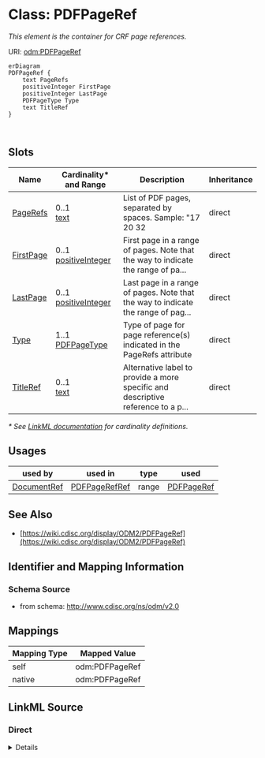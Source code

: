 # Class: PDFPageRef

_This element is the container for CRF page references._




URI: [odm:PDFPageRef](http://www.cdisc.org/ns/odm/v2.0/PDFPageRef)


```mermaid
erDiagram
PDFPageRef {
    text PageRefs  
    positiveInteger FirstPage  
    positiveInteger LastPage  
    PDFPageType Type  
    text TitleRef  
}



```



<!-- no inheritance hierarchy -->


## Slots

| Name | Cardinality* and Range | Description | Inheritance |
| ---  | --- | --- | --- |
| [PageRefs](PageRefs.md) | 0..1 <br/> [text](text.md) | List of PDF pages, separated by spaces. Sample: "17 20 32 | direct |
| [FirstPage](FirstPage.md) | 0..1 <br/> [positiveInteger](positiveInteger.md) | First page in a range of pages. Note that the way to indicate the range of pa... | direct |
| [LastPage](LastPage.md) | 0..1 <br/> [positiveInteger](positiveInteger.md) | Last page in a range of pages. Note that the way to indicate the range of pag... | direct |
| [Type](Type.md) | 1..1 <br/> [PDFPageType](PDFPageType.md) | Type of page for page reference(s) indicated in the PageRefs attribute | direct |
| [TitleRef](TitleRef.md) | 0..1 <br/> [text](text.md) | Alternative label to provide a more specific and descriptive reference to a p... | direct |

_* See [LinkML documentation](https://linkml.io/linkml/schemas/slots.html#slot-cardinality) for cardinality definitions._




## Usages

| used by | used in | type | used |
| ---  | --- | --- | --- |
| [DocumentRef](DocumentRef.md) | [PDFPageRefRef](PDFPageRefRef.md) | range | [PDFPageRef](PDFPageRef.md) |






## See Also

* [https://wiki.cdisc.org/display/ODM2/PDFPageRef](https://wiki.cdisc.org/display/ODM2/PDFPageRef)

## Identifier and Mapping Information







### Schema Source


* from schema: http://www.cdisc.org/ns/odm/v2.0





## Mappings

| Mapping Type | Mapped Value |
| ---  | ---  |
| self | odm:PDFPageRef |
| native | odm:PDFPageRef |





## LinkML Source

<!-- TODO: investigate https://stackoverflow.com/questions/37606292/how-to-create-tabbed-code-blocks-in-mkdocs-or-sphinx -->

### Direct

<details>
```yaml
name: PDFPageRef
description: This element is the container for CRF page references.
from_schema: http://www.cdisc.org/ns/odm/v2.0
see_also:
- https://wiki.cdisc.org/display/ODM2/PDFPageRef
rank: 1000
slots:
- PageRefs
- FirstPage
- LastPage
- Type
- TitleRef
slot_usage:
  PageRefs:
    name: PageRefs
    description: 'List of PDF pages, separated by spaces. Sample: "17 20 32'
    comments:
    - 'Optional

      range: text'
    domain_of:
    - PDFPageRef
    range: text
  FirstPage:
    name: FirstPage
    description: First page in a range of pages. Note that the way to indicate the
      range of pages depends on the associated Type attribute provided.
    comments:
    - 'Conditional Required if PageRefs is not provided.

      range: positiveInteger'
    domain_of:
    - PDFPageRef
    range: positiveInteger
  LastPage:
    name: LastPage
    description: Last page in a range of pages. Note that the way to indicate the
      range of pages depends on the associated Type attribute provided.
    comments:
    - 'Conditional Required if PageRefs is not provided.

      range: positiveInteger'
    domain_of:
    - PDFPageRef
    range: positiveInteger
  Type:
    name: Type
    description: Type of page for page reference(s) indicated in the PageRefs attribute
    comments:
    - 'Required

      enum values: (PhysicalRef | NamedDestination)

      When Type="NamedDestination", NamedDestinations have to be created within the
      PDF document to be able to link to them via a hyperlink.'
    domain_of:
    - TranslatedText
    - PDFPageRef
    - Standard
    - StudyEventDef
    - ItemGroupDef
    - Origin
    - Resource
    - MethodDef
    - StudyEndPoint
    - TransitionTimingConstraint
    - RelativeTimingConstraint
    - Branching
    - Organization
    - Query
    range: PDFPageType
    required: true
  TitleRef:
    name: TitleRef
    description: Alternative label to provide a more specific and descriptive reference
      to a page link.
    comments:
    - 'Optional

      range: text'
    domain_of:
    - PDFPageRef
    - Leaf
    range: text
class_uri: odm:PDFPageRef

```
</details>

### Induced

<details>
```yaml
name: PDFPageRef
description: This element is the container for CRF page references.
from_schema: http://www.cdisc.org/ns/odm/v2.0
see_also:
- https://wiki.cdisc.org/display/ODM2/PDFPageRef
rank: 1000
slot_usage:
  PageRefs:
    name: PageRefs
    description: 'List of PDF pages, separated by spaces. Sample: "17 20 32'
    comments:
    - 'Optional

      range: text'
    domain_of:
    - PDFPageRef
    range: text
  FirstPage:
    name: FirstPage
    description: First page in a range of pages. Note that the way to indicate the
      range of pages depends on the associated Type attribute provided.
    comments:
    - 'Conditional Required if PageRefs is not provided.

      range: positiveInteger'
    domain_of:
    - PDFPageRef
    range: positiveInteger
  LastPage:
    name: LastPage
    description: Last page in a range of pages. Note that the way to indicate the
      range of pages depends on the associated Type attribute provided.
    comments:
    - 'Conditional Required if PageRefs is not provided.

      range: positiveInteger'
    domain_of:
    - PDFPageRef
    range: positiveInteger
  Type:
    name: Type
    description: Type of page for page reference(s) indicated in the PageRefs attribute
    comments:
    - 'Required

      enum values: (PhysicalRef | NamedDestination)

      When Type="NamedDestination", NamedDestinations have to be created within the
      PDF document to be able to link to them via a hyperlink.'
    domain_of:
    - TranslatedText
    - PDFPageRef
    - Standard
    - StudyEventDef
    - ItemGroupDef
    - Origin
    - Resource
    - MethodDef
    - StudyEndPoint
    - TransitionTimingConstraint
    - RelativeTimingConstraint
    - Branching
    - Organization
    - Query
    range: PDFPageType
    required: true
  TitleRef:
    name: TitleRef
    description: Alternative label to provide a more specific and descriptive reference
      to a page link.
    comments:
    - 'Optional

      range: text'
    domain_of:
    - PDFPageRef
    - Leaf
    range: text
attributes:
  PageRefs:
    name: PageRefs
    description: 'List of PDF pages, separated by spaces. Sample: "17 20 32'
    comments:
    - 'Optional

      range: text'
    from_schema: http://www.cdisc.org/ns/odm/v2.0
    rank: 1000
    alias: PageRefs
    owner: PDFPageRef
    domain_of:
    - PDFPageRef
    range: text
  FirstPage:
    name: FirstPage
    description: First page in a range of pages. Note that the way to indicate the
      range of pages depends on the associated Type attribute provided.
    comments:
    - 'Conditional Required if PageRefs is not provided.

      range: positiveInteger'
    from_schema: http://www.cdisc.org/ns/odm/v2.0
    rank: 1000
    alias: FirstPage
    owner: PDFPageRef
    domain_of:
    - PDFPageRef
    range: positiveInteger
  LastPage:
    name: LastPage
    description: Last page in a range of pages. Note that the way to indicate the
      range of pages depends on the associated Type attribute provided.
    comments:
    - 'Conditional Required if PageRefs is not provided.

      range: positiveInteger'
    from_schema: http://www.cdisc.org/ns/odm/v2.0
    rank: 1000
    alias: LastPage
    owner: PDFPageRef
    domain_of:
    - PDFPageRef
    range: positiveInteger
  Type:
    name: Type
    description: Type of page for page reference(s) indicated in the PageRefs attribute
    comments:
    - 'Required

      enum values: (PhysicalRef | NamedDestination)

      When Type="NamedDestination", NamedDestinations have to be created within the
      PDF document to be able to link to them via a hyperlink.'
    from_schema: http://www.cdisc.org/ns/odm/v2.0
    rank: 1000
    alias: Type
    owner: PDFPageRef
    domain_of:
    - TranslatedText
    - PDFPageRef
    - Standard
    - StudyEventDef
    - ItemGroupDef
    - Origin
    - Resource
    - MethodDef
    - StudyEndPoint
    - TransitionTimingConstraint
    - RelativeTimingConstraint
    - Branching
    - Organization
    - Query
    range: PDFPageType
    required: true
  TitleRef:
    name: TitleRef
    description: Alternative label to provide a more specific and descriptive reference
      to a page link.
    comments:
    - 'Optional

      range: text'
    from_schema: http://www.cdisc.org/ns/odm/v2.0
    rank: 1000
    identifier: false
    alias: TitleRef
    owner: PDFPageRef
    domain_of:
    - PDFPageRef
    - Leaf
    range: text
class_uri: odm:PDFPageRef

```
</details>